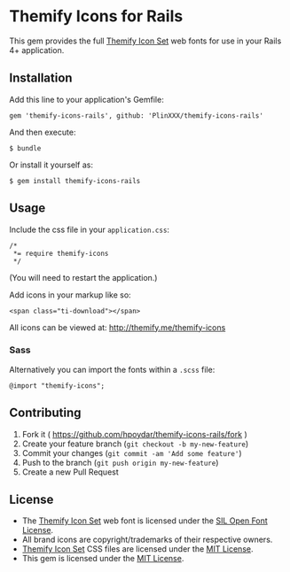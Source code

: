 # Themify Icons for Rails

This gem provides the full
[Themify Icon Set](http://themify.me/themify-icons/) web fonts
for use in your Rails 4+ application.

## Installation

Add this line to your application's Gemfile:

    gem 'themify-icons-rails', github: 'PlinXXX/themify-icons-rails'

And then execute:

    $ bundle

Or install it yourself as:

    $ gem install themify-icons-rails

## Usage

Include the css file in your `application.css`:

    /*
     *= require themify-icons
     */

(You will need to restart the application.)

Add icons in your markup like so:

    <span class="ti-download"></span>

All icons can be viewed at: http://themify.me/themify-icons

### Sass

Alternatively you can import the fonts within a `.scss` file:

    @import "themify-icons";

## Contributing

1. Fork it ( https://github.com/hpoydar/themify-icons-rails/fork )
2. Create your feature branch (`git checkout -b my-new-feature`)
3. Commit your changes (`git commit -am 'Add some feature'`)
4. Push to the branch (`git push origin my-new-feature`)
5. Create a new Pull Request

## License

* The [Themify Icon Set](http://themify.me/themify-icons/) web font is
  licensed under the [SIL Open Font License](http://scripts.sil.org/OFL).
* All brand icons are copyright/trademarks of their respective owners.
* [Themify Icon Set](http://themify.me/themify-icons/) CSS files are
  licensed under the
  [MIT License](http://opensource.org/licenses/mit-license.html).
* This gem is licensed under the
  [MIT License](http://opensource.org/licenses/mit-license.html).
